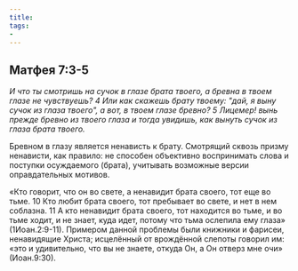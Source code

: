 ```yaml
---
title: 
tags: 
- 
---
```


## Матфея 7:3-5

*И что ты смотришь на сучок в глазе брата твоего, а бревна в твоем глазе не чувствуешь? 4 Или как скажешь брату твоему: "дай, я выну сучок из глаза твоего", а вот, в твоем глазе бревно? 5 Лицемер! вынь прежде бревно из твоего глаза и тогда увидишь, как вынуть сучок из глаза брата твоего.* 

Бревном в глазу является ненависть к брату. Смотрящий сквозь призму ненависти, как правило: не способен объективно воспринимать слова и поступки осуждаемого (брата), учитывать возможные версии оправдательных мотивов. 

«Кто говорит, что он во свете, а ненавидит брата своего, тот еще во тьме. 10 Кто любит брата своего, тот пребывает во свете, и нет в нем соблазна. 11 А кто ненавидит брата своего, тот находится во тьме, и во тьме ходит, и не знает, куда идет, потому что тьма ослепила ему глаза» (1Иоан.2:9-11). Примером данной проблемы были книжники и фарисеи, ненавидящие Христа; исцелённый от врождённой слепоты говорил им: «это и удивительно, что вы не знаете, откуда Он, а Он отверз мне очи» (Иоан.9:30). 
